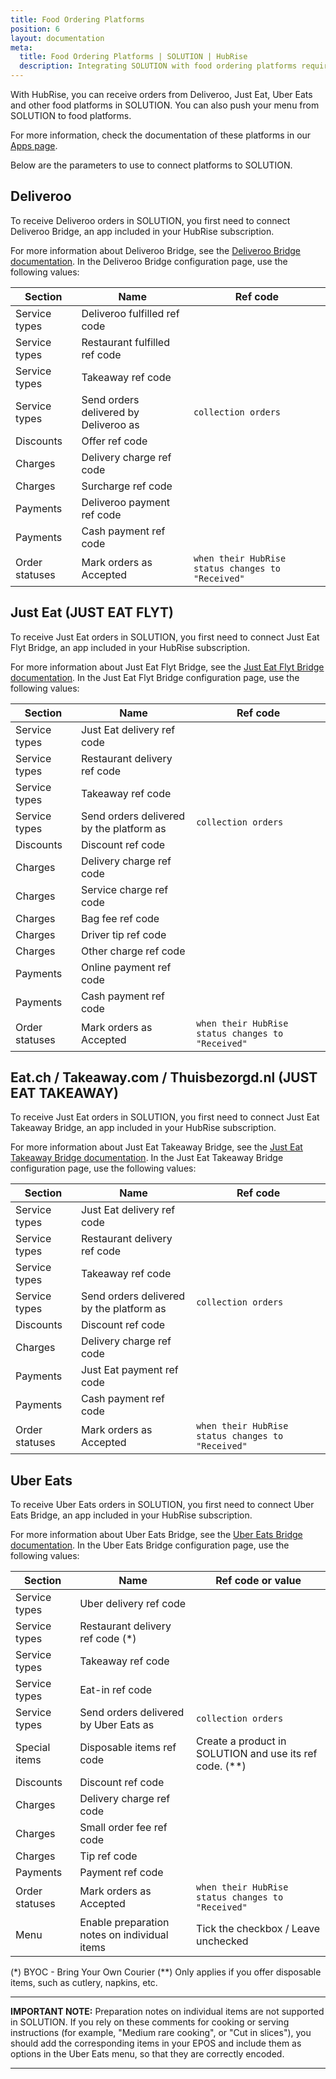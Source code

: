 ```yaml
---
title: Food Ordering Platforms
position: 6
layout: documentation
meta:
  title: Food Ordering Platforms | SOLUTION | HubRise
  description: Integrating SOLUTION with food ordering platforms requires you to specify particular ref codes in the configuration page of the delivery platform bridge.
---
```


With HubRise, you can receive orders from Deliveroo, Just Eat, Uber Eats and other food platforms in SOLUTION. You can also push your menu from SOLUTION to food platforms.

For more information, check the documentation of these platforms in our [Apps page](/apps/food-ordering-platforms).

Below are the parameters to use to connect platforms to SOLUTION.

## Deliveroo

To receive Deliveroo orders in SOLUTION, you first need to connect Deliveroo Bridge, an app included in your HubRise subscription.

For more information about Deliveroo Bridge, see the [Deliveroo Bridge documentation](/apps/deliveroo). In the Deliveroo Bridge configuration page, use the following values:

| Section        | Name                                  | Ref code                                          |
| -------------- | ------------------------------------- | ------------------------------------------------- |
| Service types  | Deliveroo fulfilled ref code          |                                                   |
| Service types  | Restaurant fulfilled ref code         |                                                   |
| Service types  | Takeaway ref code                     |                                                   |
| Service types  | Send orders delivered by Deliveroo as | `collection orders`                               |
| Discounts      | Offer ref code                        |                                                   |
| Charges        | Delivery charge ref code              |                                                   |
| Charges        | Surcharge ref code                    |                                                   |
| Payments       | Deliveroo payment ref code            |                                                   |
| Payments       | Cash payment ref code                 |                                                   |
| Order statuses | Mark orders as Accepted               | `when their HubRise status changes to "Received"` |

## Just Eat (JUST EAT FLYT)

To receive Just Eat orders in SOLUTION, you first need to connect Just Eat Flyt Bridge, an app included in your HubRise subscription.

For more information about Just Eat Flyt Bridge, see the [Just Eat Flyt Bridge documentation](/apps/just-eat-flyt). In the Just Eat Flyt Bridge configuration page, use the following values:

| Section        | Name                                     | Ref code                                          |
| -------------- | ---------------------------------------- | ------------------------------------------------- |
| Service types  | Just Eat delivery ref code               |                                                   |
| Service types  | Restaurant delivery ref code             |                                                   |
| Service types  | Takeaway ref code                        |                                                   |
| Service types  | Send orders delivered by the platform as | `collection orders`                               |
| Discounts      | Discount ref code                        |                                                   |
| Charges        | Delivery charge ref code                 |                                                   |
| Charges        | Service charge ref code                  |                                                   |
| Charges        | Bag fee ref code                         |                                                   |
| Charges        | Driver tip ref code                      |                                                   |
| Charges        | Other charge ref code                    |                                                   |
| Payments       | Online payment ref code                  |                                                   |
| Payments       | Cash payment ref code                    |                                                   |
| Order statuses | Mark orders as Accepted                  | `when their HubRise status changes to "Received"` |

## Eat.ch / Takeaway.com / Thuisbezorgd.nl (JUST EAT TAKEAWAY)

To receive Just Eat orders in SOLUTION, you first need to connect Just Eat Takeaway Bridge, an app included in your HubRise subscription.

For more information about Just Eat Takeaway Bridge, see the [Just Eat Takeaway Bridge documentation](/apps/just-eat-takeaway). In the Just Eat Takeaway Bridge configuration page, use the following values:

| Section        | Name                                     | Ref code                                          |
| -------------- | ---------------------------------------- | ------------------------------------------------- |
| Service types  | Just Eat delivery ref code               |                                                   |
| Service types  | Restaurant delivery ref code             |                                                   |
| Service types  | Takeaway ref code                        |                                                   |
| Service types  | Send orders delivered by the platform as | `collection orders`                               |
| Discounts      | Discount ref code                        |                                                   |
| Charges        | Delivery charge ref code                 |                                                   |
| Payments       | Just Eat payment ref code                |                                                   |
| Payments       | Cash payment ref code                    |                                                   |
| Order statuses | Mark orders as Accepted                  | `when their HubRise status changes to "Received"` |

## Uber Eats

To receive Uber Eats orders in SOLUTION, you first need to connect Uber Eats Bridge, an app included in your HubRise subscription.

For more information about Uber Eats Bridge, see the [Uber Eats Bridge documentation](/apps/uber-eats). In the Uber Eats Bridge configuration page, use the following values:

| Section        | Name                                         | Ref code or value                                         |
| -------------- | -------------------------------------------- | --------------------------------------------------------- |
| Service types  | Uber delivery ref code                       |                                                           |
| Service types  | Restaurant delivery ref code (\*)            |                                                           |
| Service types  | Takeaway ref code                            |                                                           |
| Service types  | Eat-in ref code                              |                                                           |
| Service types  | Send orders delivered by Uber Eats as        | `collection orders`                                       |
| Special items  | Disposable items ref code                    | Create a product in SOLUTION and use its ref code. (\*\*) |
| Discounts      | Discount ref code                            |                                                           |
| Charges        | Delivery charge ref code                     |                                                           |
| Charges        | Small order fee ref code                     |                                                           |
| Charges        | Tip ref code                                 |                                                           |
| Payments       | Payment ref code                             |                                                           |
| Order statuses | Mark orders as Accepted                      | `when their HubRise status changes to "Received"`         |
| Menu           | Enable preparation notes on individual items | Tick the checkbox / Leave unchecked                       |

(\*) BYOC - Bring Your Own Courier
(\*\*) Only applies if you offer disposable items, such as cutlery, napkins, etc.

---

**IMPORTANT NOTE:** Preparation notes on individual items are not supported in SOLUTION. If you rely on these comments for cooking or serving instructions (for example, "Medium rare cooking", or "Cut in slices"), you should add the corresponding items in your EPOS and include them as options in the Uber Eats menu, so that they are correctly encoded.

---
